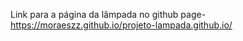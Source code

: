 Link para a página da lâmpada no github page-  https://moraeszz.github.io/projeto-lampada.github.io/
